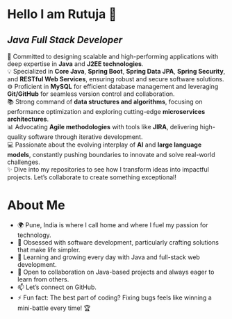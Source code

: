 # Hello I am Rutuja 👋
## *_Java Full Stack Developer_*
🚀 Committed to designing scalable and high-performing applications with deep expertise in **Java** and **J2EE technologies**.  
💡 Specialized in **Core Java**, **Spring Boot**, **Spring Data JPA**, **Spring Security**, and **RESTful Web Services**, ensuring robust and secure software solutions.  
⚙️ Proficient in **MySQL** for efficient database management and leveraging **Git/GitHub** for seamless version control and collaboration.  
📚 Strong command of **data structures and algorithms**, focusing on performance optimization and exploring cutting-edge **microservices architectures**.  
📊 Advocating **Agile methodologies** with tools like **JIRA**, delivering high-quality software through iterative development.  
💻 Passionate about the evolving interplay of **AI** and **large language models**, constantly pushing boundaries to innovate and solve real-world challenges.  
✨ Dive into my repositories to see how I transform ideas into impactful projects. Let’s collaborate to create something exceptional! 

# About Me 
- 🌍 Pune, India is where I call home and where I fuel my passion for technology.
- 👀 Obsessed with software development, particularly crafting solutions that make life simpler.
- 🌱 Learning and growing every day with Java and full-stack web development.
- 💞️ Open to collaboration on Java-based projects and always eager to learn from others.
- 📫 Let’s connect on GitHub.
- ⚡ Fun fact: The best part of coding? Fixing bugs feels like winning a mini-battle every time! 🏆

<!---
RD-2000/RD-2000 is a ✨ special ✨ repository because its `README.md` (this file) appears on your GitHub profile.
You can click the Preview link to take a look at your changes.
--->
